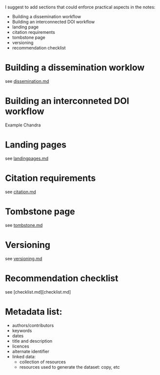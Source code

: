 I suggest to add sections that could enforce practical aspects in the notes:

- Building a dissemination workflow
- Building an interconnected DOI workflow
- landing page
- citation requirements
- tombstone page
- versioning
- recommendation checklist

# Building a dissemination worklow
see [dissemination.md](dissemination.md)

# Building an interconneted DOI workflow
Example Chandra

# Landing pages
see [landingpages.md](landingpages.md)

# Citation requirements
see [citation.md](citation.md)

# Tombstone page
see [tombstone.md](tombstone.md)

# Versioning
see [versioning.md](versioning.md)

# Recommendation checklist
see [checklist.md][checklist.md]


# Metadata list:
- authors/contributors
- keywords
- dates
- title and description
- licences
- alternate identifier
- linked data:
  - collection of resources
  - resources used to generate the dataset: copy, etc

